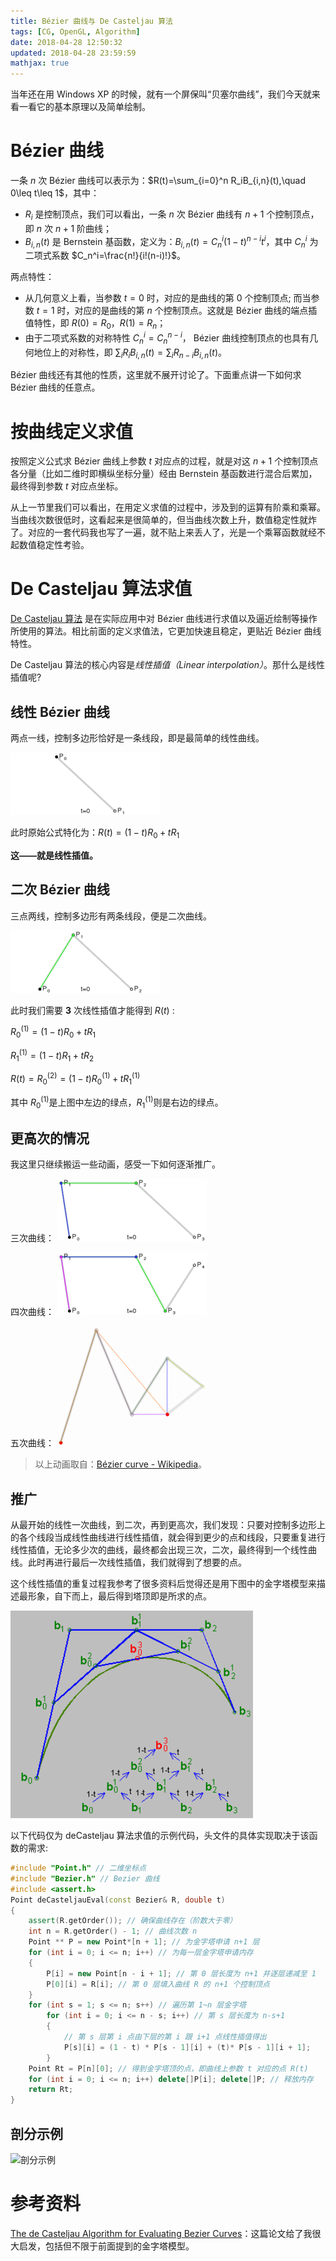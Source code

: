 ```yaml
---
title: Bézier 曲线与 De Casteljau 算法
tags: [CG, OpenGL, Algorithm]
date: 2018-04-28 12:50:32
updated: 2018-04-28 23:59:59
mathjax: true
---
```


当年还在用 Windows XP 的时候，就有一个屏保叫“贝塞尔曲线”，我们今天就来看一看它的基本原理以及简单绘制。

<!-- more -->

# Bézier 曲线

一条 $n$ 次 Bézier 曲线可以表示为：$R(t)=\sum_{i=0}^n R_iB_{i,n}(t),\quad 0\leq t\leq 1$，其中：

- $R_i$ 是控制顶点，我们可以看出，一条 $n$ 次 Bézier 曲线有 $n+1$ 个控制顶点，即 $n$ 次 $n+1$ 阶曲线；
- $B_{i,n}(t)$ 是 Bernstein 基函数，定义为：$B_{i,n}(t)=C_n^i(1-t)^{n-i}t^i$，其中 $C_n^i$ 为二项式系数 $C_n^i=\frac{n!}{i!(n-i)!}$。

两点特性：

- 从几何意义上看，当参数 $t=0$ 时，对应的是曲线的第 $0$ 个控制顶点; 而当参数 $t=1$ 时，对应的是曲线的第 $n$ 个控制顶点。这就是 Bézier 曲线的端点插值特性，即 $R(0)=R_0$，$R(1)=R_n$；
- 由于二项式系数的对称特性 $C_n^i=C_n^{n-i}$， Bézier 曲线控制顶点的也具有几何地位上的对称性，即 $\sum_iR_iB_{i,n}(t)=\sum_iR_{n-i}B_{i,n}(t)$。

Bézier 曲线还有其他的性质，这里就不展开讨论了。下面重点讲一下如何求 Bézier 曲线的任意点。

# 按曲线定义求值

按照定义公式求 Bézier 曲线上参数 $t$ 对应点的过程，就是对这 $n+1$ 个控制顶点各分量（比如二维时即横纵坐标分量）经由 Bernstein 基函数进行混合后累加，最终得到参数 $t$ 对应点坐标。

从上一节里我们可以看出，在用定义求值的过程中，涉及到的运算有阶乘和乘幂。当曲线次数很低时，这看起来是很简单的，但当曲线次数上升，数值稳定性就炸了。对应的一套代码我也写了一遍，就不贴上来丢人了，光是一个乘幂函数就经不起数值稳定性考验。

# De Casteljau 算法求值

[De Casteljau 算法](https://en.wikipedia.org/wiki/De_Casteljau's_algorithm "De Casteljau's algorithm - Wikipedia") 是在实际应用中对 Bézier 曲线进行求值以及逼近绘制等操作所使用的算法。相比前面的定义求值法，它更加快速且稳定，更贴近 Bézier 曲线特性。

De Casteljau 算法的核心内容是*线性插值（Linear interpolation）*。那什么是线性插值呢?

## 线性 Bézier 曲线

两点一线，控制多边形恰好是一条线段，即是最简单的线性曲线。

![线性曲线](Bezier-Curve-and-De-Casteljau-Algorithm/Linear-Curve.gif)

此时原始公式特化为：$R(t)=(1-t)R_0+tR_1$

**这——就是线性插值。**

## 二次 Bézier 曲线

三点两线，控制多边形有两条线段，便是二次曲线。

![二次曲线](Bezier-Curve-and-De-Casteljau-Algorithm/Quadratic-Curve.gif)

此时我们需要 **3** 次线性插值才能得到 $R(t)$ :

$R_0^{(1)}=(1-t)R_0+tR_1$

$R_1^{(1)}=(1-t)R_1+tR_2$

$R(t)=R_0^{(2)}=(1-t)R_0^{(1)}+tR_1^{(1)}$

其中 $R_0^{(1)}​$ 是上图中左边的绿点，$R_1^{(1)}​$ 则是右边的绿点。

## 更高次的情况

我这里只继续搬运一些动画，感受一下如何逐渐推广。

三次曲线：
![三次曲线](Bezier-Curve-and-De-Casteljau-Algorithm/Third-Order-Curve.gif)

四次曲线：
![四次曲线](Bezier-Curve-and-De-Casteljau-Algorithm/Fourth-Order-Curve.gif)

五次曲线：
![五次曲线](Bezier-Curve-and-De-Casteljau-Algorithm/Fifth-Order-Curve.gif)

> 以上动画取自：[Bézier curve - Wikipedia](https://en.wikipedia.org/wiki/Bézier_curve "Bézier curve - Wikipedia")。

## 推广

从最开始的线性一次曲线，到二次，再到更高次，我们发现：只要对控制多边形上的各个线段当成线性曲线进行线性插值，就会得到更少的点和线段，只要重复进行线性插值，无论多少次的曲线，最终都会出现三次，二次，最终得到一个线性曲线。此时再进行最后一次线性插值，我们就得到了想要的点。

这个线性插值的重复过程我参考了很多资料后觉得还是用下图中的金字塔模型来描述最形象，自下而上，最后得到塔顶即是所求的点。

![De Casteljau 金字塔模型](Bezier-Curve-and-De-Casteljau-Algorithm/De-Casteljau-Pyramid-Model.png)

以下代码仅为 deCasteljau 算法求值的示例代码，头文件的具体实现取决于该函数的需求:

```cpp
#include "Point.h" // 二维坐标点
#include "Bezier.h" // Bezier 曲线
#include <assert.h>
Point deCasteljauEval(const Bezier& R, double t)
{
    assert(R.getOrder()); // 确保曲线存在（阶数大于零）
    int n = R.getOrder() - 1; // 曲线次数 n
    Point ** P = new Point*[n + 1]; // 为金字塔申请 n+1 层
    for (int i = 0; i <= n; i++) // 为每一层金字塔申请内存
    {
        P[i] = new Point[n - i + 1]; // 第 0 层长度为 n+1 并逐层递减至 1
        P[0][i] = R[i]; // 第 0 层填入曲线 R 的 n+1 个控制顶点
    }
    for (int s = 1; s <= n; s++) // 遍历第 1~n 层金字塔
        for (int i = 0; i <= n - s; i++) // 第 s 层长度为 n-s+1
        {
            // 第 s 层第 i 点由下层的第 i 跟 i+1 点线性插值得出
            P[s][i] = (1 - t) * P[s - 1][i] + (t)* P[s - 1][i + 1];
        }
    Point Rt = P[n][0]; // 得到金字塔顶的点，即曲线上参数 t 对应的点 R(t)
    for (int i = 0; i <= n; i++) delete[]P[i]; delete[]P; // 释放内存
    return Rt;
}
```

## 剖分示例

![剖分示例](Bezier-Curve-and-De-Casteljau-Algorithm/Example.gif)

# 参考资料

[The de Casteljau Algorithm for Evaluating Bezier Curves](./Bezier-Curve-and-De-Casteljau-Algorithm/The-de-Casteljau-Algorithm-for-Evaluating-Bezier-Curves.pdf)：这篇论文给了我很大启发，包括但不限于前面提到的金字塔模型。
